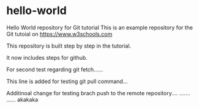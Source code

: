 # hello-world
Hello World repository for Git tutorial
This is an example repository for the Git tutoial on https://www.w3schools.com

This repository is built step by step in the tutorial.

It now includes steps for github.

For second test regarding git fetch......

This line is added for testing git pull command...

Additinoal change for testing brach push to the remote repository....
.......
......
akakaka


